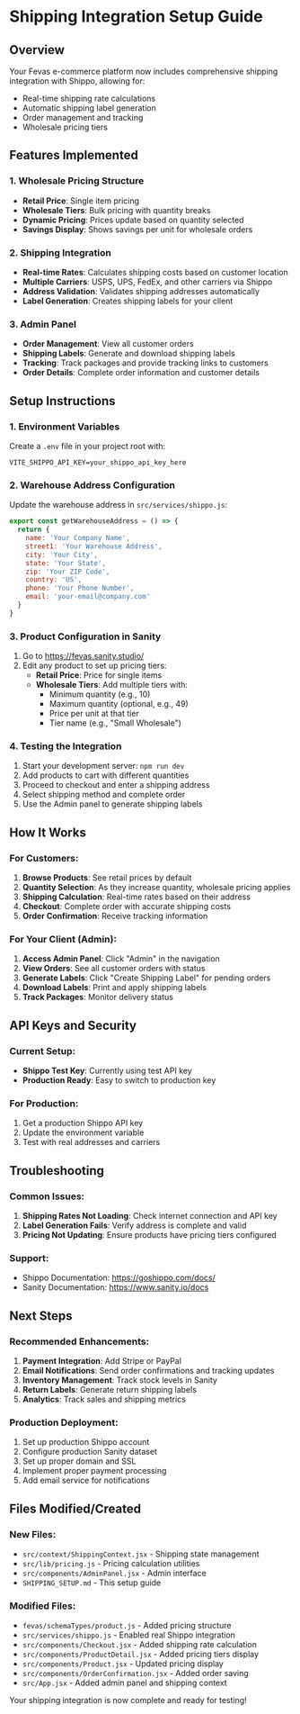 # Shipping Integration Setup Guide

## Overview
Your Fevas e-commerce platform now includes comprehensive shipping integration with Shippo, allowing for:
- Real-time shipping rate calculations
- Automatic shipping label generation
- Order management and tracking
- Wholesale pricing tiers

## Features Implemented

### 1. Wholesale Pricing Structure
- **Retail Price**: Single item pricing
- **Wholesale Tiers**: Bulk pricing with quantity breaks
- **Dynamic Pricing**: Prices update based on quantity selected
- **Savings Display**: Shows savings per unit for wholesale orders

### 2. Shipping Integration
- **Real-time Rates**: Calculates shipping costs based on customer location
- **Multiple Carriers**: USPS, UPS, FedEx, and other carriers via Shippo
- **Address Validation**: Validates shipping addresses automatically
- **Label Generation**: Creates shipping labels for your client

### 3. Admin Panel
- **Order Management**: View all customer orders
- **Shipping Labels**: Generate and download shipping labels
- **Tracking**: Track packages and provide tracking links to customers
- **Order Details**: Complete order information and customer details

## Setup Instructions

### 1. Environment Variables
Create a `.env` file in your project root with:
```
VITE_SHIPPO_API_KEY=your_shippo_api_key_here
```

### 2. Warehouse Address Configuration
Update the warehouse address in `src/services/shippo.js`:
```javascript
export const getWarehouseAddress = () => {
  return {
    name: 'Your Company Name',
    street1: 'Your Warehouse Address',
    city: 'Your City',
    state: 'Your State',
    zip: 'Your ZIP Code',
    country: 'US',
    phone: 'Your Phone Number',
    email: 'your-email@company.com'
  }
}
```

### 3. Product Configuration in Sanity
1. Go to https://fevas.sanity.studio/
2. Edit any product to set up pricing tiers:
   - **Retail Price**: Price for single items
   - **Wholesale Tiers**: Add multiple tiers with:
     - Minimum quantity (e.g., 10)
     - Maximum quantity (optional, e.g., 49)
     - Price per unit at that tier
     - Tier name (e.g., "Small Wholesale")

### 4. Testing the Integration
1. Start your development server: `npm run dev`
2. Add products to cart with different quantities
3. Proceed to checkout and enter a shipping address
4. Select shipping method and complete order
5. Use the Admin panel to generate shipping labels

## How It Works

### For Customers:
1. **Browse Products**: See retail prices by default
2. **Quantity Selection**: As they increase quantity, wholesale pricing applies
3. **Shipping Calculation**: Real-time rates based on their address
4. **Checkout**: Complete order with accurate shipping costs
5. **Order Confirmation**: Receive tracking information

### For Your Client (Admin):
1. **Access Admin Panel**: Click "Admin" in the navigation
2. **View Orders**: See all customer orders with status
3. **Generate Labels**: Click "Create Shipping Label" for pending orders
4. **Download Labels**: Print and apply shipping labels
5. **Track Packages**: Monitor delivery status

## API Keys and Security

### Current Setup:
- **Shippo Test Key**: Currently using test API key
- **Production Ready**: Easy to switch to production key

### For Production:
1. Get a production Shippo API key
2. Update the environment variable
3. Test with real addresses and carriers

## Troubleshooting

### Common Issues:
1. **Shipping Rates Not Loading**: Check internet connection and API key
2. **Label Generation Fails**: Verify address is complete and valid
3. **Pricing Not Updating**: Ensure products have pricing tiers configured

### Support:
- Shippo Documentation: https://goshippo.com/docs/
- Sanity Documentation: https://www.sanity.io/docs

## Next Steps

### Recommended Enhancements:
1. **Payment Integration**: Add Stripe or PayPal
2. **Email Notifications**: Send order confirmations and tracking updates
3. **Inventory Management**: Track stock levels in Sanity
4. **Return Labels**: Generate return shipping labels
5. **Analytics**: Track sales and shipping metrics

### Production Deployment:
1. Set up production Shippo account
2. Configure production Sanity dataset
3. Set up proper domain and SSL
4. Implement proper payment processing
5. Add email service for notifications

## Files Modified/Created

### New Files:
- `src/context/ShippingContext.jsx` - Shipping state management
- `src/lib/pricing.js` - Pricing calculation utilities
- `src/components/AdminPanel.jsx` - Admin interface
- `SHIPPING_SETUP.md` - This setup guide

### Modified Files:
- `fevas/schemaTypes/product.js` - Added pricing structure
- `src/services/shippo.js` - Enabled real Shippo integration
- `src/components/Checkout.jsx` - Added shipping rate calculation
- `src/components/ProductDetail.jsx` - Added pricing tiers display
- `src/components/Product.jsx` - Updated pricing display
- `src/components/OrderConfirmation.jsx` - Added order saving
- `src/App.jsx` - Added admin panel and shipping context

Your shipping integration is now complete and ready for testing! 